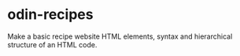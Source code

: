 # odin-recipes
Make a basic recipe website
HTML elements, syntax and hierarchical structure of an HTML code.
